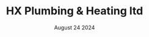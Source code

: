 ---
#preview
title: HX Plumbing & Heating ltd
image: /img/works/1.jpg
category: TECHNOLOGY
date: August 24 2024


#params
layout: "one"

#full details
introTitle: "HX Plumbing & Heating <span class=\"mil-thin\">Ltd</span>"
fullImage: /img/works/1/1.jpg
details:
    - label: "Client:"
      value: "HX Plumbing & Heating Ltd"

    - label: "Date:"
      value: "August 2024"

    - label: "Author"
      value: "Daniel Glancy"

description:
    enabled: 1
    title: "Reliable. Efficient. Trusted!"
    content: "
      <p>HX Plumbing & Heating offers comprehensive plumbing and heating services across West Yorkshire, including boiler installations, repairs, central heating maintenance, and general plumbing. They specialize in kitchens, bathrooms, powerflushing, and even solar panel installations. </p>
      <p>With over 25 years of experience, they are Gas Safe registered, ensuring high-quality, safe service. They also focus on prompt response times and customer satisfaction for both domestic repairs and new installations.</p>
    "
    link: https://www.hxplumbingheating.co.uk/

gallery: 
    enabled: 1
    items:
        - image: /img/works/1/2.jpg
          alt: "image"

        - image: /img/works/1/3.jpg
          alt: "image"

        - image: /img/works/1/4.jpg
          alt: "image"

        - image: /img/works/1/5.jpg
          alt: "image"

gallery2: 
    enabled: 1
    items:
        - image: /img/works/1/6.jpg
          alt: "image"

        - image: /img/works/1/7.jpg
          alt: "image"
---